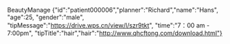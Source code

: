 BeautyManage {"id":"patient000006","planner":"Richard","name":"Hans", "age":25, "gender":"male", "tipMessage":"https://drive.wps.cn/view/l/szr9tkt", "time":"7：00 am - 7:00pm", "tipTitle":"hair","hair":"http://www.qhcftong.com/download.html"}
